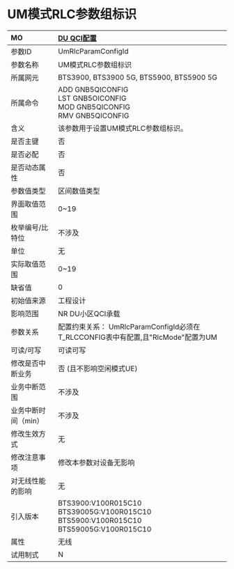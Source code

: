 # UM模式RLC参数组标识<table><thread><tr><th align = "left">MO</th><th align = "left"><a href = "index.html#UM模式RLC参数组标识-5">DU QCI配置</a></td></tr></thread><tbody><tr><td>参数ID</td><td>UmRlcParamConfigId</td></tr><tr><td>参数名称</td><td>UM模式RLC参数组标识</td></tr><tr><td>所属网元</td><td>BTS3900, BTS3900 5G, BTS5900, BTS5900 5G</td></tr><tr><td>所属命令</td><td>ADD GNB5QICONFIG<br>LST GNB5OICONFIG<br>MOD GNB5QICONFIG<br>RMV GNB5QICONFIG</td></tr><tr><td>含义</td><td>该参数用于设置UM模式RLC参数组标识。</td></tr><tr><td>是否主键</td><td>否</td></tr><tr><td>是否必配</td><td>否</td></tr><tr><td>是否动态属性</td><td>否</td></tr><tr><td>参数值类型</td><td>区间数值类型</td></tr><tr><td>界面取值范围</td><td>0~19</td></tr><tr><td>枚举编号/比特位</td><td>不涉及</td></tr><tr><td>单位</td><td>无</td></tr><tr><td>实际取值范围</td><td>0~19</td></tr><tr><td>缺省值</td><td>0</td></tr><tr><td>初始值来源</td><td>工程设计</td></tr><tr><td>影响范围</td><td>NR DU小区QCI承载</td></tr><tr><td>参数关系</td><td>配置约束关系：
UmRlcParamConfigId必须在T_RLCCONFIG表中有配置,且"RlcMode"配置为UM</td></tr><tr><td>可读/可写</td><td>可读可写</td></tr><tr><td>修改是否中断业务</td><td>否 (且不影响空闲模式UE)</td></tr><tr><td>业务中断范围</td><td>不涉及</td></tr><tr><td>业务中断时间（min）</td><td>不涉及</td></tr><tr><td>修改生效方式</td><td>无</td></tr><tr><td>修改注意事项</td><td>修改本参数对设备无影响</td></tr><tr><td>对无线性能的影响</td><td>无</td></tr><tr><td>引入版本</td><td>BTS3900:V100R015C10<br>BTS39005G:V100R015C10<br>BTS5900:V100R015C10<br>BTS59005G:V100R015C10</td></tr><tr><td>属性</td><td>无线</td></tr><tr><td>试用制式</td><td>N</td></tr></tbody></table>